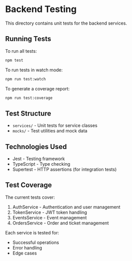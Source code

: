 # Backend Testing

This directory contains unit tests for the backend services.

## Running Tests

To run all tests:

```bash
npm test
```

To run tests in watch mode:

```bash
npm run test:watch
```

To generate a coverage report:

```bash
npm run test:coverage
```

## Test Structure

- `services/` - Unit tests for service classes
- `mocks/` - Test utilities and mock data

## Technologies Used

- Jest - Testing framework
- TypeScript - Type checking
- Supertest - HTTP assertions (for integration tests)

## Test Coverage

The current tests cover:

1. AuthService - Authentication and user management
2. TokenService - JWT token handling
3. EventsService - Event management
4. OrdersService - Order and ticket management

Each service is tested for:
- Successful operations
- Error handling
- Edge cases